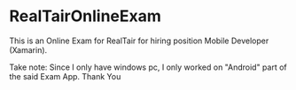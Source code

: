 # RealTairOnlineExam

This is an Online Exam for RealTair for hiring position Mobile Developer (Xamarin).

Take note: Since I only have windows pc, I only worked on "Android" part of the said Exam App.
Thank You
